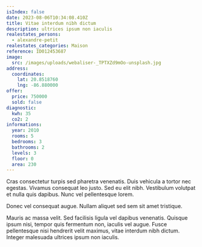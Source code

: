 ```yaml
---
isIndex: false
date: 2023-08-06T10:34:08.410Z
title: Vitae interdum nibh dictum
description: ultrices ipsum non iaculis
realestates_persons:
  - alexandre-petit
realestates_categories: Maison
reference: ID012453687
image:
  src: /images/uploads/webaliser-_TPTXZd9mOo-unsplash.jpg
address:
  coordinates:
    lat: 20.8518760
    lng: -86.880000
offer:
  price: 750000
  sold: false
diagnostic:
  kwh: 35
  co2: 2
informations:
  year: 2010
  rooms: 5
  bedrooms: 3
  bathrooms: 2
  levels: 3
  floor: 0
  area: 230
---
```

Cras consectetur turpis sed pharetra venenatis. Duis vehicula a tortor nec egestas. Vivamus consequat leo justo. Sed eu elit nibh. Vestibulum volutpat et nulla quis dapibus. Nunc vel pellentesque lorem. 


Donec vel consequat augue. Nullam aliquet sed sem sit amet tristique. 



Mauris ac massa velit. Sed facilisis ligula vel dapibus venenatis. Quisque ipsum nisi, tempor quis fermentum non, iaculis vel augue. Fusce pellentesque nisi hendrerit velit maximus, vitae interdum nibh dictum. Integer malesuada ultrices ipsum non iaculis.